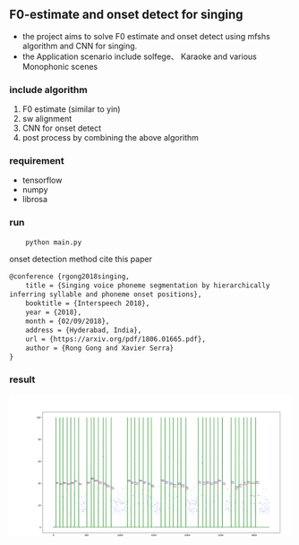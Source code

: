 ## F0-estimate and onset detect for singing ##
* the project aims to solve F0 estimate and onset detect using mfshs algorithm and CNN for singing.
* the Application scenario include solfege、 Karaoke and  various Monophonic scenes

### include algorithm ###
1.	F0 estimate (similar to yin)
2.	sw alignment
3.	CNN for onset detect
4.	post process by combining the above algorithm

### requirement ###
* tensorflow
* numpy
* librosa

### run ###
```
	python main.py
```

onset detection method cite this paper
```
@conference {rgong2018singing,
	title = {Singing voice phoneme segmentation by hierarchically inferring syllable and phoneme onset positions},
	booktitle = {Interspeech 2018},
	year = {2018},
	month = {02/09/2018},
	address = {Hyderabad, India},
	url = {https://arxiv.org/pdf/1806.01665.pdf},
	author = {Rong Gong and Xavier Serra}
}
```

### result ###
![](./result.png)
